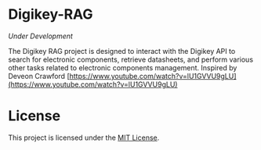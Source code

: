 # Digikey-RAG 
_Under Development_


The Digikey RAG project is designed to interact with the Digikey API to search for electronic components, retrieve datasheets, and perform various other tasks related to electronic components management.
Inspired by Deveon Crawford [https://www.youtube.com/watch?v=lU1GVVU9gLU](https://www.youtube.com/watch?v=lU1GVVU9gLU)
# License
This project is licensed under the [MIT License](https://opensource.org/license/mit/).
